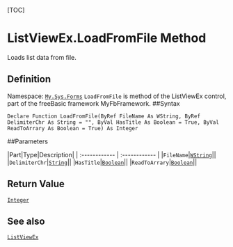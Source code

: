 [TOC]
# ListViewEx.LoadFromFile Method
Loads list data from file.
## Definition
Namespace: [`My.Sys.Forms`](My.Sys.Forms.md)
`LoadFromFile` is method of the ListViewEx control, part of the freeBasic framework MyFbFramework.
##Syntax
```freeBasic
Declare Function LoadFromFile(ByRef FileName As WString, ByRef DelimiterChr As String = "", ByVal HasTitle As Boolean = True, ByVal ReadToArrary As Boolean = True) As Integer
```

##Parameters

|Part|Type|Description|
| :------------ | :------------ |
|`FileName`|[`WString`]("https://www.freebasic.net/wiki/KeyPgWString")||
|`DelimiterChr`|[`String`]("https://www.freebasic.net/wiki/KeyPgString")||
|`HasTitle`|[`Boolean`]("https://www.freebasic.net/wiki/KeyPgBoolean")||
|`ReadToArrary`|[`Boolean`]("https://www.freebasic.net/wiki/KeyPgBoolean")||

## Return Value
[`Integer`]("https://www.freebasic.net/wiki/KeyPgInteger")
## See also
[`ListViewEx`](ListViewEx.md)
